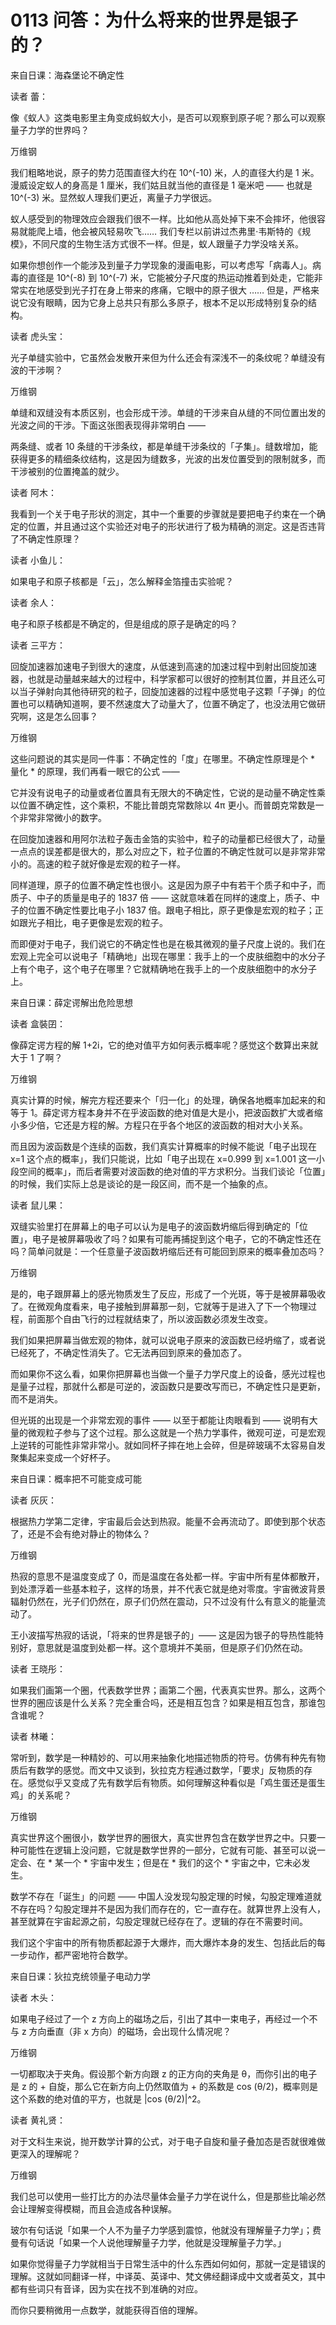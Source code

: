 # 0113 问答：为什么将来的世界是银子的？

来自日课：海森堡论不确定性

读者 蕾：

像《蚁人》这类电影里主角变成蚂蚁大小，是否可以观察到原子呢？那么可以观察量子力学的世界吗？

万维钢

我们粗略地说，原子的势力范围直径大约在 10^(-10) 米，人的直径大约是 1 米。漫威设定蚁人的身高是 1 厘米，我们姑且就当他的直径是 1 毫米吧 —— 也就是 10^(-3) 米。显然蚁人理我们更近，离量子力学很远。

蚁人感受到的物理效应会跟我们很不一样。比如他从高处掉下来不会摔坏，他很容易就能爬上墙，他会被风轻易吹飞…… 我们专栏以前讲过杰弗里·韦斯特的《规模》，不同尺度的生物生活方式很不一样。但是，蚁人跟量子力学没啥关系。

如果你想创作一个能涉及到量子力学现象的漫画电影，可以考虑写「病毒人」。病毒的直径是 10^(-8) 到 10^(-7) 米，它能被分子尺度的热运动推着到处走，它能非常实在地感受到光子打在身上带来的疼痛，它眼中的原子很大 …… 但是，严格来说它没有眼睛，因为它身上总共只有那么多原子，根本不足以形成特别复杂的结构。

读者 虎头宝：

光子单缝实验中，它虽然会发散开来但为什么还会有深浅不一的条纹呢？单缝没有波的干涉啊？

万维钢

单缝和双缝没有本质区别，也会形成干涉。单缝的干涉来自从缝的不同位置出发的光波之间的干涉。下面这张图表现得非常明白 ——

两条缝、或者 10 条缝的干涉条纹，都是单缝干涉条纹的「子集」。缝数增加，能获得更多的精细条纹结构，这是因为缝数多，光波的出发位置受到的限制就多，而干涉被别的位置掩盖的就少。

读者 阿木：

我看到一个关于电子形状的测定，其中一个重要的步骤就是要把电子约束在一个确定的位置，并且通过这个实验还对电子的形状进行了极为精确的测定。这是否违背了不确定性原理？

读者 小鱼儿：

如果电子和原子核都是「云」，怎么解释金箔撞击实验呢？

读者 余人：

电子和原子核都是不确定的，但是组成的原子是确定的吗？

读者 三平方：

回旋加速器加速电子到很大的速度，从低速到高速的加速过程中到射出回旋加速器，也就是动量越来越大的过程中，科学家都可以很好的控制其位置，并且还么可以当子弹射向其他待研究的粒子，回旋加速器的过程中感觉电子这颗「子弹」的位置也可以精确知道啊，要不然速度大了动量大了，位置不确定了，也没法用它做研究啊，这是怎么回事？

万维钢

这些问题说的其实是同一件事：不确定性的「度」在哪里。不确定性原理是个 * 量化 * 的原理，我们再看一眼它的公式 ——

它并没有说电子的动量或者位置具有无限大的不确定性，它说的是动量不确定性乘以位置不确定性，这个乘积，不能比普朗克常数除以 4π 更小。而普朗克常数是一个非常非常微小的数字。

在回旋加速器和用阿尔法粒子轰击金箔的实验中，粒子的动量都已经很大了，动量一点点的误差都是很大的，那么对应之下，粒子位置的不确定性就可以是非常非常小的。高速的粒子就好像是宏观的粒子一样。

同样道理，原子的位置不确定性也很小。这是因为原子中有若干个质子和中子，而质子、中子的质量是电子的 1837 倍 —— 这就意味着在同样的速度上，质子、中子的位置不确定性要比电子小 1837 倍。跟电子相比，原子更像是宏观的粒子；正如跟光子相比，电子更像是宏观的粒子。

而即便对于电子，我们说它的不确定性也是在极其微观的量子尺度上说的。我们在宏观上完全可以说电子「精确地」出现在哪里：我手上的一个皮肤细胞中的水分子上有个电子，这个电子在哪里？它就精确地在我手上的一个皮肤细胞中的水分子上。

来自日课：薛定谔解出危险思想

读者 盒裝囝：

像薛定谔方程的解 1+2i，它的绝对值平方如何表示概率呢？感觉这个数算出来就大于 1 了啊？

万维钢

真实计算的时候，解完方程还要来个「归一化」的处理，确保各地概率加起来的和等于 1。薛定谔方程本身并不在乎波函数的绝对值是大是小，把波函数扩大或者缩小多少倍，它还是方程的解。方程只在乎各个地区的波函数的相对大小关系。

而且因为波函数是个连续的函数，我们真实计算概率的时候不能说「电子出现在 x=1 这个点的概率」，我们只能说，比如「电子出现在 x=0.999 到 x=1.001 这一小段空间的概率」，而后者需要对波函数的绝对值的平方求积分。当我们谈论「位置」的时候，我们实际上总是谈论的是一段区间，而不是一个抽象的点。

读者 鼠儿果：

双缝实验里打在屏幕上的电子可以认为是电子的波函数坍缩后得到确定的「位置」，电子是被屏幕吸收了吗？如果有可能再捕捉到这个电子，它的不确定性还在吗？简单问就是：一个任意量子波函数坍缩后还有可能回到原来的概率叠加态吗？

万维钢

是的，电子跟屏幕上的感光物质发生了反应，形成了一个光斑，等于是被屏幕吸收了。在微观角度看来，电子接触到屏幕那一刻，它就等于是进入了下一个物理过程，前面那个自由飞行的过程就结束了，所以波函数必须发生改变。

我们如果把屏幕当做宏观的物体，就可以说电子原来的波函数已经坍缩了，或者说已经死了，不确定性消失了。它无法再回到原来的叠加态了。

而如果你不这么看，如果你把屏幕也当做一个量子力学尺度上的设备，感光过程也是量子过程，那就什么都是可逆的，波函数只是要改写而已，不确定性只是更新，而不是消失。

但光斑的出现是一个非常宏观的事件 —— 以至于都能让肉眼看到 —— 说明有大量的微观粒子参与了这个过程。那么这就是一个热力学事件，微观可逆，可是宏观上逆转的可能性非常非常小。就如同杯子摔在地上会碎，但是碎玻璃不太容易自发聚集起来变成一个好杯子。

来自日课：概率把不可能变成可能

读者 灰灰：

根据热力学第二定律，宇宙最后会达到热寂。能量不会再流动了。即使到那个状态了，还是不会有绝对静止的物体么？

万维钢

热寂的意思不是温度变成了 0，而是温度在各处都一样。宇宙中所有星体都散开，到处漂浮着一些基本粒子，这样的场景，并不代表它就是绝对零度。宇宙微波背景辐射仍然在，光子们仍然在，原子们仍然在震动，只不过没有什么有意义的能量流动了。

王小波描写热寂的话说，「将来的世界是银子的」—— 这是因为银子的导热性能特别好，意思就是温度到处都一样。这个意境并不美丽，但是原子们仍然在动。

读者 王晓彤：

如果我们画第一个圈，代表数学世界；画第二个圈，代表真实世界。那么，这两个世界的圈应该是什么关系？完全重合吗，还是相互包含？如果是相互包含，那谁包含谁呢？

读者 林曦：

常听到，数学是一种精妙的、可以用来抽象化地描述物质的符号。仿佛有种先有物质后有数学的感觉。而文中又谈到，狄拉克方程通过数学，「要求」反物质的存在。感觉似乎又变成了先有数学后有物质。如何理解这种看似是「鸡生蛋还是蛋生鸡」的关系呢？

万维钢

真实世界这个圈很小，数学世界的圈很大，真实世界包含在数学世界之中。只要一种可能性在逻辑上没问题，它就是数学世界的一部分，它就有可能、甚至可以说一定会、在 * 某一个 * 宇宙中发生；但是在 * 我们的这个 * 宇宙之中，它未必发生。

数学不存在「诞生」的问题 —— 中国人没发现勾股定理的时候，勾股定理难道就不存在吗？勾股定理并不是因为我们而存在的，它一直存在。就算世界上没有人，甚至就算在宇宙起源之前，勾股定理就已经存在了。逻辑的存在不需要时间。

我们这个宇宙中的所有物质都起源于大爆炸，而大爆炸本身的发生、包括此后的每一步动作，都严密地符合数学。

来自日课：狄拉克统领量子电动力学

读者 木头：

如果电子经过了一个 z 方向上的磁场之后，引出了其中一束电子，再经过一个不与 z 方向垂直（非 x 方向）的磁场，会出现什么情况呢？

万维钢

一切都取决于夹角。假设那个新方向跟 z 的正方向的夹角是 θ，而你引出的电子是 z 的 + 自旋，那么它在新方向上仍然取值为 + 的系数是 cos (θ/2)，概率则是这个系数的绝对值的平方，也就是 |cos (θ/2)|^2。

读者 黄礼贤：

对于文科生来说，抛开数学计算的公式，对于电子自旋和量子叠加态是否就很难做更深入的理解呢？

万维钢

我们总可以使用一些打比方的办法尽量体会量子力学在说什么，但是那些比喻必然会让理解变得模糊，而且会造成各种误解。

玻尔有句话说「如果一个人不为量子力学感到震惊，他就没有理解量子力学」；费曼有句话说「如果一个人说他理解量子力学，他就是没理解量子力学。」

如果你觉得量子力学就相当于日常生活中的什么东西如何如何，那就一定是错误的理解。这就如同翻译一样，中译英、英译中、梵文佛经翻译成中文或者英文，其中都有些词只有音译，因为实在找不到准确的对应。

而你只要稍微用一点数学，就能获得百倍的理解。

